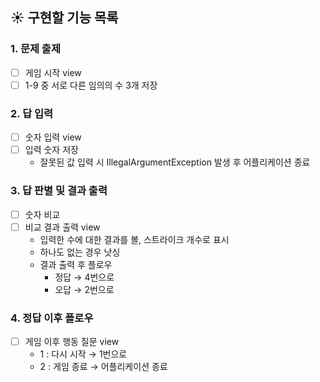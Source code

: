 ## ☀ 구현할 기능 목록

### 1. 문제 출제

- [ ] 게임 시작 view
- [ ] 1-9 중 서로 다른 임의의 수 3개 저장

### 2. 답 입력

- [ ] 숫자 입력 view
- [ ] 입력 숫자 저장
    - 잘못된 값 입력 시 IllegalArgumentException 발생 후 어플리케이션 종료

### 3. 답 판별 및 결과 출력

- [ ] 숫자 비교
- [ ] 비교 결과 출력 view
    - 입력한 수에 대한 결과를 볼, 스트라이크 개수로 표시
    - 하나도 없는 경우 낫싱
    - 결과 출력 후 플로우
        - 정답 → 4번으로
        - 오답 → 2번으로

### 4. 정답 이후 플로우

- [ ] 게임 이후 행동 질문 view
    - 1 : 다시 시작 → 1번으로
    - 2 : 게임 종료 → 어플리케이션 종료